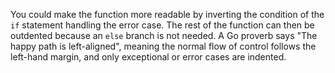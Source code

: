 You could make the function more readable by inverting the condition of the `if` statement handling the error case. 
The rest of the function can then be outdented because an `else` branch is not needed. A Go proverb 
says "The happy path is left-aligned", meaning the normal flow of control follows the left-hand margin, and only 
exceptional or error cases are indented.
